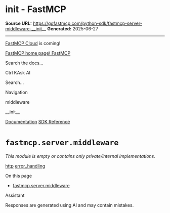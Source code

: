 # __init__ - FastMCP

**Source URL:** https://gofastmcp.com/python-sdk/fastmcp-server-middleware-__init__
**Generated:** 2025-06-27

---

[FastMCP Cloud](https://fastmcp.link/x0Kyhy2) is coming!

[FastMCP home page\\
FastMCP](https://gofastmcp.com/)

Search the docs...

Ctrl KAsk AI

Search...

Navigation

middleware

\_\_init\_\_

[Documentation](https://gofastmcp.com/getting-started/welcome) [SDK Reference](https://gofastmcp.com/python-sdk/fastmcp-exceptions)

# [​](https://gofastmcp.com/python-sdk/fastmcp-server-middleware-__init__\#fastmcp-server-middleware)  `fastmcp.server.middleware`

_This module is empty or contains only private/internal implementations._

[http](https://gofastmcp.com/python-sdk/fastmcp-server-http) [error\_handling](https://gofastmcp.com/python-sdk/fastmcp-server-middleware-error_handling)

On this page

- [fastmcp.server.middleware](https://gofastmcp.com/python-sdk/fastmcp-server-middleware-__init__#fastmcp-server-middleware)

Assistant

Responses are generated using AI and may contain mistakes.